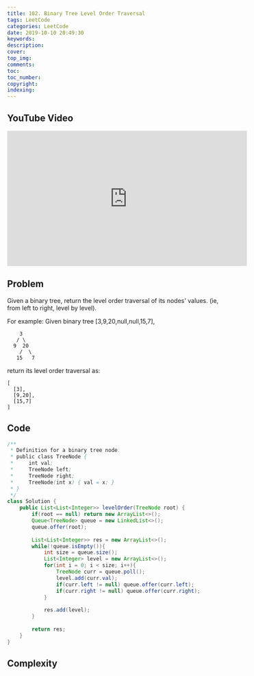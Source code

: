 ```yaml
---
title: 102. Binary Tree Level Order Traversal
tags: LeetCode
categories: LeetCode
date: 2019-10-10 20:49:30
keywords:
description:
cover:
top_img:
comments:
toc:
toc_number:
copyright:
indexing:
---
```

## YouTube Video
<iframe width="560" height="315" src="https://www.youtube.com/embed/dRHBcXyCKCY" frameborder="0" allow="accelerometer; autoplay; encrypted-media; gyroscope; picture-in-picture" allowfullscreen></iframe>

## Problem
Given a binary tree, return the level order traversal of its nodes' values. (ie, from left to right, level by level).

For example:
Given binary tree [3,9,20,null,null,15,7],
```
    3
   / \
  9  20
    /  \
   15   7
```   
return its level order traversal as:
```
[
  [3],
  [9,20],
  [15,7]
]
```

## Code
```java
/**
 * Definition for a binary tree node.
 * public class TreeNode {
 *     int val;
 *     TreeNode left;
 *     TreeNode right;
 *     TreeNode(int x) { val = x; }
 * }
 */
class Solution {
    public List<List<Integer>> levelOrder(TreeNode root) {
        if(root == null) return new ArrayList<>();
        Queue<TreeNode> queue = new LinkedList<>();
        queue.offer(root);
        
        List<List<Integer>> res = new ArrayList<>();
        while(!queue.isEmpty()){
            int size = queue.size();
            List<Integer> level = new ArrayList<>();
            for(int i = 0; i < size; i++){
                TreeNode curr = queue.poll();
                level.add(curr.val);
                if(curr.left != null) queue.offer(curr.left);
                if(curr.right != null) queue.offer(curr.right);
            }
            
            res.add(level);
        }
        
        return res;
    }
}
```

## Complexity
